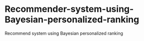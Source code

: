 # Recommender-system-using-Bayesian-personalized-ranking
Recommend system using Bayesian personalized ranking
